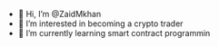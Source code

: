 - 👋 Hi, I’m @ZaidMkhan
- 👀 I’m interested in becoming a crypto trader
- 🌱 I’m currently learning smart contract programmin

<!---
ZaidMkhan/ZaidMkhan is a ✨ special ✨ repository because its `README.md` (this file) appears on your GitHub profile.
You can click the Preview link to take a look at your changes.
--->
